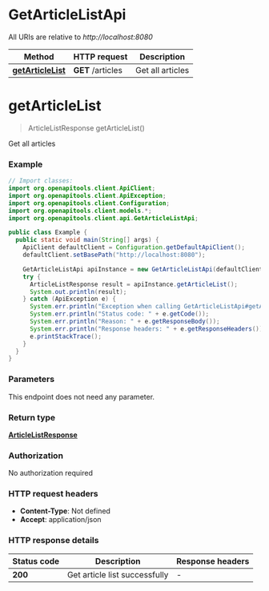 # GetArticleListApi

All URIs are relative to *http://localhost:8080*

Method | HTTP request | Description
------------- | ------------- | -------------
[**getArticleList**](GetArticleListApi.md#getArticleList) | **GET** /articles | Get all articles


<a name="getArticleList"></a>
# **getArticleList**
> ArticleListResponse getArticleList()

Get all articles

### Example
```java
// Import classes:
import org.openapitools.client.ApiClient;
import org.openapitools.client.ApiException;
import org.openapitools.client.Configuration;
import org.openapitools.client.models.*;
import org.openapitools.client.api.GetArticleListApi;

public class Example {
  public static void main(String[] args) {
    ApiClient defaultClient = Configuration.getDefaultApiClient();
    defaultClient.setBasePath("http://localhost:8080");

    GetArticleListApi apiInstance = new GetArticleListApi(defaultClient);
    try {
      ArticleListResponse result = apiInstance.getArticleList();
      System.out.println(result);
    } catch (ApiException e) {
      System.err.println("Exception when calling GetArticleListApi#getArticleList");
      System.err.println("Status code: " + e.getCode());
      System.err.println("Reason: " + e.getResponseBody());
      System.err.println("Response headers: " + e.getResponseHeaders());
      e.printStackTrace();
    }
  }
}
```

### Parameters
This endpoint does not need any parameter.

### Return type

[**ArticleListResponse**](ArticleListResponse.md)

### Authorization

No authorization required

### HTTP request headers

 - **Content-Type**: Not defined
 - **Accept**: application/json

### HTTP response details
| Status code | Description | Response headers |
|-------------|-------------|------------------|
**200** | Get article list successfully |  -  |

